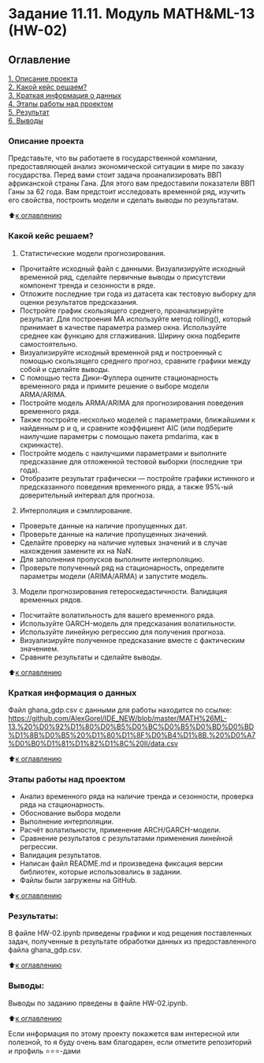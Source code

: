 # Задание 11.11. Модуль MATH&ML-13 (HW-02)

## Оглавление  
[1. Описание проекта](.README.md#Описание-проекта)  
[2. Какой кейс решаем?](.README.md#Какой-кейс-решаем)  
[3. Краткая информация о данных](.README.md#Краткая-информация-о-данных)  
[4. Этапы работы над проектом](.README.md#Этапы-работы-над-проектом)  
[5. Результат](.README.md#Результат)    
[6. Выводы](.README.md#Выводы) 

### Описание проекта    
Представьте, что вы работаете в государственной компании, предоставляющей анализ экономической ситуации в мире по заказу государства.
Перед вами стоит задача проанализировать ВВП африканской страны Гана. Для этого вам предоставили показатели ВВП Ганы за 62 года. Вам предстоит исследовать временной ряд, изучить его свойства, построить модели и сделать выводы по результатам.

:arrow_up:[к оглавлению](_)


### Какой кейс решаем?
1. Статистические модели прогнозирования.
- Прочитайте исходный файл с данными. Визуализируйте исходный временной ряд, сделайте первичные выводы о     присутствии компонент тренда и сезонности в ряде.
- Отложите последние три года из датасета как тестовую выборку для оценки результатов предсказания.
- Постройте график скользящего среднего, проанализируйте результат. Для построения MA используйте метод rolling(), который принимает в качестве параметра размер окна. Используйте среднее как функцию для сглаживания. Ширину окна подберите самостоятельно.
- Визуализируйте исходный временной ряд и построенный с помощью скользящего среднего прогноз, сравните графики между собой и сделайте выводы.
- С помощью теста Дики-Фуллера оцените стационарность временного ряда и примите решение о выборе модели ARMA/ARIMA.
- Постройте модель ARMA/ARIMA для прогнозирования поведения временного ряда.
- Также постройте несколько моделей с параметрами, ближайшими к найденным p и q, и сравните коэффициент AIC (или подберите наилучшие параметры с помощью пакета pmdarima, как в скринкасте).
- Постройте модель с наилучшими параметрами и выполните предсказание для отложенной тестовой выборки (последние три года).
- Отобразите результат графически — постройте графики истинного и предсказанного поведения временного ряда, а также 95%-ый доверительный интервал для прогноза.
2. Интерполяция и сэмплирование.
- Проверьте данные на наличие пропущенных дат.
- Проверьте данные на наличие пропущенных значений.
- Сделайте проверку на наличие нулевых значений и в случае нахождения замените их на NaN.
- Для заполнения пропусков выполните интерполяцию.
- Проверьте полученный ряд на стационарность, определите параметры модели (ARIMA/ARMA) и запустите модель.
3. Модели прогнозирования гетероскедастичности. Валидация временных рядов.
- Посчитайте волатильность для вашего временного ряда.
- Используйте GARCH-модель для предсказания волатильности.
- Используйте линейную регрессию для получения прогноза.
- Визуализируйте полученное предсказание вместе с фактическим значением.
- Сравните результаты и сделайте выводы.

:arrow_up:[к оглавлению](.README.md#Оглавление)


### Краткая информация о данных
Файл ghana_gdp.csv с данными для работы находится по ссылке: https://github.com/AlexGorel/IDE_NEW/blob/master/MATH%26ML-13.%20%D0%92%D1%80%D0%B5%D0%BC%D0%B5%D0%BD%D0%BD%D1%8B%D0%B5%20%D1%80%D1%8F%D0%B4%D1%8B.%20%D0%A7%D0%B0%D1%81%D1%82%D1%8C%20II/data.csv
  
:arrow_up:[к оглавлению](.README.md#Оглавление)


### Этапы работы над проектом
- Анализ временного ряда на наличие тренда и сезонности, проверка ряда на стационарность.
- Обоснование выбора модели
- Выполнение интерполяции.
- Расчёт волатильности, применение ARCH/GARCH-модели.
- Сравнение результатов с результатами применения линейной регрессии.
- Валидация результатов.
- Написан файл README.md и произведена фиксация версии библиотек, которые использовались в задании.
- Файлы были загружены на GitHub.

:arrow_up:[к оглавлению](.README.md#Оглавление)


### Результаты:
В файле HW-02.ipynb приведены графики и код рещения поставленных задач, полученные в результате обработки данных из предоставленного файла ghana_gdp.csv.

:arrow_up:[к оглавлению](.README.md#Оглавление)


### Выводы:
Выводы по заданию прведены в файле HW-02.ipynb.

:arrow_up:[к оглавлению](.README.md#Оглавление)


Если информация по этому проекту покажется вам интересной или полезной, то я буду очень вам благодарен, если отметите репозиторий и профиль ⭐️⭐️⭐️-дами